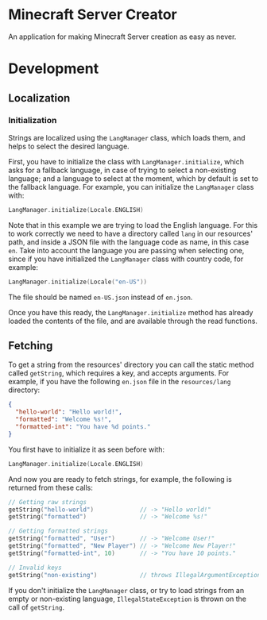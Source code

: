 # Minecraft Server Creator
An application for making Minecraft Server creation as easy as never.

# Development
## Localization
### Initialization
Strings are localized using the `LangManager` class, which loads them, and helps to select the desired language.

First, you have to initialize the class with `LangManager.initialize`, which asks for a fallback language, in case of
trying to select a non-existing language; and a language to select at the moment, which by default is set to the
fallback language. For example, you can initialize the `LangManager` class with:
```kotlin
LangManager.initialize(Locale.ENGLISH)
```
Note that in this example we are trying to load the English language. For this to work correctly we need to have a
directory called `lang` in our resources' path, and inside a JSON file with the language code as name, in this case
`en`. Take into account the language you are passing when selecting one, since if you have initialized the `LangManager`
class with country code, for example:
```kotlin
LangManager.initialize(Locale("en-US"))
```
The file should be named `en-US.json` instead of `en.json`.

Once you have this ready, the `LangManager.initialize` method has already loaded the contents of the file, and are
available through the read functions.

## Fetching
To get a string from the resources' directory you can call the static method called `getString`, which requires a key,
and accepts arguments. For example, if you have the following `en.json` file in the `resources/lang` directory:
```json
{
  "hello-world": "Hello world!",
  "formatted": "Welcome %s!",
  "formatted-int": "You have %d points."
}
```
You first have to initialize it as seen before with:
```kotlin
LangManager.initialize(Locale.ENGLISH)
```
And now you are ready to fetch strings, for example, the following is returned from these calls:
```kotlin
// Getting raw strings
getString("hello-world")             // -> "Hello world!"
getString("formatted")               // -> "Welcome %s!"

// Getting formatted strings
getString("formatted", "User")       // -> "Welcome User!"
getString("formatted", "New Player") // -> "Welcome New Player!"
getString("formatted-int", 10)       // -> "You have 10 points."

// Invalid keys
getString("non-existing")            // throws IllegalArgumentException
```
If you don't initialize the `LangManager` class, or try to load strings from an empty or non-existing language,
`IllegalStateException` is thrown on the call of `getString`.
